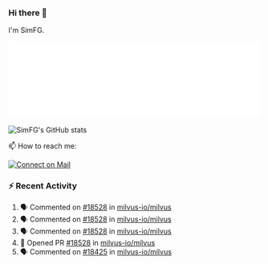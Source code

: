 ### Hi there 👋

I'm SimFG.

![Metrics](/metrics.plugin.followup.user.svg)

![SimFG's GitHub stats](https://github-readme-stats.vercel.app/api?username=SimFG&show_icons=true&theme=radical&count_private=true)

📫 How to reach me:

[![Connect on Mail](https://img.shields.io/badge/Ask%20me-anything-1abc9c.svg)](mailto:1142838399@qq.com)

### :zap: Recent Activity

<!--START_SECTION:activity-->
1. 🗣 Commented on [#18528](https://github.com/milvus-io/milvus/issues/18528) in [milvus-io/milvus](https://github.com/milvus-io/milvus)
2. 🗣 Commented on [#18528](https://github.com/milvus-io/milvus/issues/18528) in [milvus-io/milvus](https://github.com/milvus-io/milvus)
3. 🗣 Commented on [#18528](https://github.com/milvus-io/milvus/issues/18528) in [milvus-io/milvus](https://github.com/milvus-io/milvus)
4. 💪 Opened PR [#18528](https://github.com/milvus-io/milvus/pull/18528) in [milvus-io/milvus](https://github.com/milvus-io/milvus)
5. 🗣 Commented on [#18425](https://github.com/milvus-io/milvus/issues/18425) in [milvus-io/milvus](https://github.com/milvus-io/milvus)
<!--END_SECTION:activity-->

